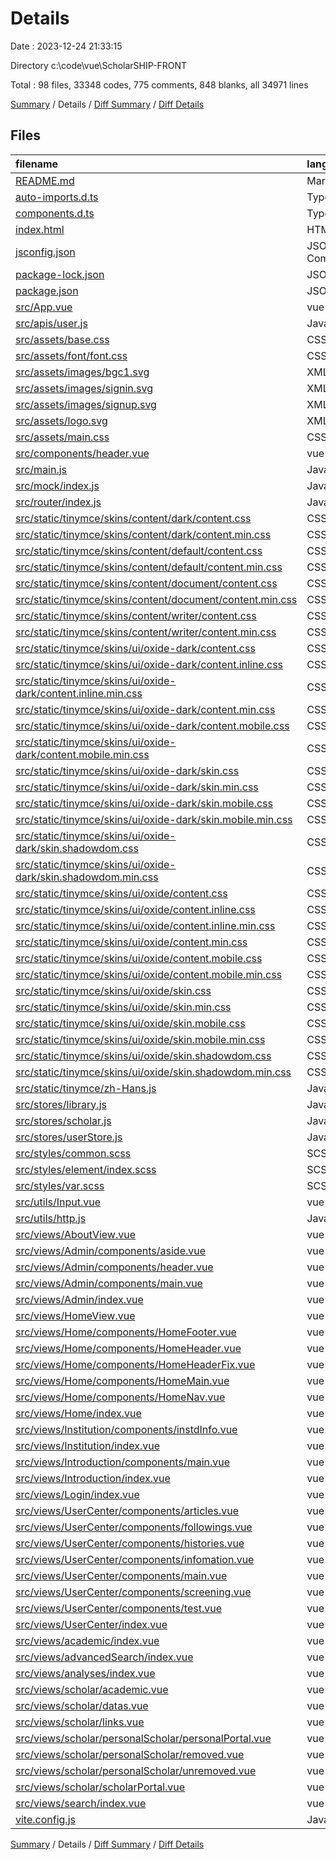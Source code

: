 # Details

Date : 2023-12-24 21:33:15

Directory c:\\code\\vue\\ScholarSHIP-FRONT

Total : 98 files,  33348 codes, 775 comments, 848 blanks, all 34971 lines

[Summary](results.md) / Details / [Diff Summary](diff.md) / [Diff Details](diff-details.md)

## Files
| filename | language | code | comment | blank | total |
| :--- | :--- | ---: | ---: | ---: | ---: |
| [README.md](/README.md) | Markdown | 22 | 0 | 14 | 36 |
| [auto-imports.d.ts](/auto-imports.d.ts) | TypeScript | 3 | 5 | 2 | 10 |
| [components.d.ts](/components.d.ts) | TypeScript | 50 | 5 | 2 | 57 |
| [index.html](/index.html) | HTML | 13 | 0 | 1 | 14 |
| [jsconfig.json](/jsconfig.json) | JSON with Comments | 8 | 0 | 0 | 8 |
| [package-lock.json](/package-lock.json) | JSON | 13,085 | 0 | 1 | 13,086 |
| [package.json](/package.json) | JSON | 52 | 0 | 1 | 53 |
| [src/App.vue](/src/App.vue) | vue | 85 | 5 | 21 | 111 |
| [src/apis/user.js](/src/apis/user.js) | JavaScript | 19 | 1 | 2 | 22 |
| [src/assets/base.css](/src/assets/base.css) | CSS | 59 | 2 | 14 | 75 |
| [src/assets/font/font.css](/src/assets/font/font.css) | CSS | 6 | 0 | 2 | 8 |
| [src/assets/images/bgc1.svg](/src/assets/images/bgc1.svg) | XML | 1 | 0 | 0 | 1 |
| [src/assets/images/signin.svg](/src/assets/images/signin.svg) | XML | 1 | 0 | 0 | 1 |
| [src/assets/images/signup.svg](/src/assets/images/signup.svg) | XML | 1 | 0 | 0 | 1 |
| [src/assets/logo.svg](/src/assets/logo.svg) | XML | 1 | 0 | 0 | 1 |
| [src/assets/main.css](/src/assets/main.css) | CSS | 29 | 0 | 7 | 36 |
| [src/components/header.vue](/src/components/header.vue) | vue | 342 | 0 | 53 | 395 |
| [src/main.js](/src/main.js) | JavaScript | 29 | 15 | 9 | 53 |
| [src/mock/index.js](/src/mock/index.js) | JavaScript | 162 | 0 | 6 | 168 |
| [src/router/index.js](/src/router/index.js) | JavaScript | 75 | 1 | 3 | 79 |
| [src/static/tinymce/skins/content/dark/content.css](/src/static/tinymce/skins/content/dark/content.css) | CSS | 59 | 13 | 1 | 73 |
| [src/static/tinymce/skins/content/dark/content.min.css](/src/static/tinymce/skins/content/dark/content.min.css) | CSS | 1 | 6 | 1 | 8 |
| [src/static/tinymce/skins/content/default/content.css](/src/static/tinymce/skins/content/default/content.css) | CSS | 54 | 13 | 1 | 68 |
| [src/static/tinymce/skins/content/default/content.min.css](/src/static/tinymce/skins/content/default/content.min.css) | CSS | 1 | 6 | 1 | 8 |
| [src/static/tinymce/skins/content/document/content.css](/src/static/tinymce/skins/content/document/content.css) | CSS | 59 | 13 | 1 | 73 |
| [src/static/tinymce/skins/content/document/content.min.css](/src/static/tinymce/skins/content/document/content.min.css) | CSS | 1 | 6 | 1 | 8 |
| [src/static/tinymce/skins/content/writer/content.css](/src/static/tinymce/skins/content/writer/content.css) | CSS | 55 | 13 | 1 | 69 |
| [src/static/tinymce/skins/content/writer/content.min.css](/src/static/tinymce/skins/content/writer/content.min.css) | CSS | 1 | 6 | 1 | 8 |
| [src/static/tinymce/skins/ui/oxide-dark/content.css](/src/static/tinymce/skins/ui/oxide-dark/content.css) | CSS | 697 | 17 | 1 | 715 |
| [src/static/tinymce/skins/ui/oxide-dark/content.inline.css](/src/static/tinymce/skins/ui/oxide-dark/content.inline.css) | CSS | 710 | 16 | 1 | 727 |
| [src/static/tinymce/skins/ui/oxide-dark/content.inline.min.css](/src/static/tinymce/skins/ui/oxide-dark/content.inline.min.css) | CSS | 1 | 6 | 1 | 8 |
| [src/static/tinymce/skins/ui/oxide-dark/content.min.css](/src/static/tinymce/skins/ui/oxide-dark/content.min.css) | CSS | 1 | 6 | 1 | 8 |
| [src/static/tinymce/skins/ui/oxide-dark/content.mobile.css](/src/static/tinymce/skins/ui/oxide-dark/content.mobile.css) | CSS | 21 | 8 | 1 | 30 |
| [src/static/tinymce/skins/ui/oxide-dark/content.mobile.min.css](/src/static/tinymce/skins/ui/oxide-dark/content.mobile.min.css) | CSS | 1 | 6 | 1 | 8 |
| [src/static/tinymce/skins/ui/oxide-dark/skin.css](/src/static/tinymce/skins/ui/oxide-dark/skin.css) | CSS | 3,025 | 22 | 1 | 3,048 |
| [src/static/tinymce/skins/ui/oxide-dark/skin.min.css](/src/static/tinymce/skins/ui/oxide-dark/skin.min.css) | CSS | 1 | 6 | 1 | 8 |
| [src/static/tinymce/skins/ui/oxide-dark/skin.mobile.css](/src/static/tinymce/skins/ui/oxide-dark/skin.mobile.css) | CSS | 643 | 30 | 1 | 674 |
| [src/static/tinymce/skins/ui/oxide-dark/skin.mobile.min.css](/src/static/tinymce/skins/ui/oxide-dark/skin.mobile.min.css) | CSS | 1 | 6 | 1 | 8 |
| [src/static/tinymce/skins/ui/oxide-dark/skin.shadowdom.css](/src/static/tinymce/skins/ui/oxide-dark/skin.shadowdom.css) | CSS | 31 | 6 | 1 | 38 |
| [src/static/tinymce/skins/ui/oxide-dark/skin.shadowdom.min.css](/src/static/tinymce/skins/ui/oxide-dark/skin.shadowdom.min.css) | CSS | 1 | 6 | 1 | 8 |
| [src/static/tinymce/skins/ui/oxide/content.css](/src/static/tinymce/skins/ui/oxide/content.css) | CSS | 716 | 16 | 1 | 733 |
| [src/static/tinymce/skins/ui/oxide/content.inline.css](/src/static/tinymce/skins/ui/oxide/content.inline.css) | CSS | 710 | 16 | 1 | 727 |
| [src/static/tinymce/skins/ui/oxide/content.inline.min.css](/src/static/tinymce/skins/ui/oxide/content.inline.min.css) | CSS | 1 | 6 | 1 | 8 |
| [src/static/tinymce/skins/ui/oxide/content.min.css](/src/static/tinymce/skins/ui/oxide/content.min.css) | CSS | 1 | 6 | 1 | 8 |
| [src/static/tinymce/skins/ui/oxide/content.mobile.css](/src/static/tinymce/skins/ui/oxide/content.mobile.css) | CSS | 21 | 8 | 1 | 30 |
| [src/static/tinymce/skins/ui/oxide/content.mobile.min.css](/src/static/tinymce/skins/ui/oxide/content.mobile.min.css) | CSS | 1 | 6 | 1 | 8 |
| [src/static/tinymce/skins/ui/oxide/skin.css](/src/static/tinymce/skins/ui/oxide/skin.css) | CSS | 3,025 | 22 | 1 | 3,048 |
| [src/static/tinymce/skins/ui/oxide/skin.min.css](/src/static/tinymce/skins/ui/oxide/skin.min.css) | CSS | 1 | 6 | 1 | 8 |
| [src/static/tinymce/skins/ui/oxide/skin.mobile.css](/src/static/tinymce/skins/ui/oxide/skin.mobile.css) | CSS | 643 | 30 | 1 | 674 |
| [src/static/tinymce/skins/ui/oxide/skin.mobile.min.css](/src/static/tinymce/skins/ui/oxide/skin.mobile.min.css) | CSS | 1 | 6 | 1 | 8 |
| [src/static/tinymce/skins/ui/oxide/skin.shadowdom.css](/src/static/tinymce/skins/ui/oxide/skin.shadowdom.css) | CSS | 31 | 6 | 1 | 38 |
| [src/static/tinymce/skins/ui/oxide/skin.shadowdom.min.css](/src/static/tinymce/skins/ui/oxide/skin.shadowdom.min.css) | CSS | 1 | 6 | 1 | 8 |
| [src/static/tinymce/zh-Hans.js](/src/static/tinymce/zh-Hans.js) | JavaScript | 412 | 3 | 1 | 416 |
| [src/stores/library.js](/src/stores/library.js) | JavaScript | 15 | 0 | 1 | 16 |
| [src/stores/scholar.js](/src/stores/scholar.js) | JavaScript | 17 | 0 | 2 | 19 |
| [src/stores/userStore.js](/src/stores/userStore.js) | JavaScript | 39 | 5 | 7 | 51 |
| [src/styles/common.scss](/src/styles/common.scss) | SCSS | 94 | 14 | 8 | 116 |
| [src/styles/element/index.scss](/src/styles/element/index.scss) | SCSS | 19 | 6 | 1 | 26 |
| [src/styles/var.scss](/src/styles/var.scss) | SCSS | 5 | 0 | 1 | 6 |
| [src/utils/Input.vue](/src/utils/Input.vue) | vue | 307 | 0 | 1 | 308 |
| [src/utils/http.js](/src/utils/http.js) | JavaScript | 55 | 11 | 9 | 75 |
| [src/views/AboutView.vue](/src/views/AboutView.vue) | vue | 14 | 0 | 2 | 16 |
| [src/views/Admin/components/aside.vue](/src/views/Admin/components/aside.vue) | vue | 4 | 0 | 1 | 5 |
| [src/views/Admin/components/header.vue](/src/views/Admin/components/header.vue) | vue | 38 | 0 | 6 | 44 |
| [src/views/Admin/components/main.vue](/src/views/Admin/components/main.vue) | vue | 70 | 0 | 7 | 77 |
| [src/views/Admin/index.vue](/src/views/Admin/index.vue) | vue | 21 | 1 | 2 | 24 |
| [src/views/HomeView.vue](/src/views/HomeView.vue) | vue | 8 | 0 | 2 | 10 |
| [src/views/Home/components/HomeFooter.vue](/src/views/Home/components/HomeFooter.vue) | vue | 199 | 3 | 26 | 228 |
| [src/views/Home/components/HomeHeader.vue](/src/views/Home/components/HomeHeader.vue) | vue | 110 | 1 | 20 | 131 |
| [src/views/Home/components/HomeHeaderFix.vue](/src/views/Home/components/HomeHeaderFix.vue) | vue | 121 | 1 | 15 | 137 |
| [src/views/Home/components/HomeMain.vue](/src/views/Home/components/HomeMain.vue) | vue | 112 | 4 | 14 | 130 |
| [src/views/Home/components/HomeNav.vue](/src/views/Home/components/HomeNav.vue) | vue | 70 | 2 | 9 | 81 |
| [src/views/Home/index.vue](/src/views/Home/index.vue) | vue | 13 | 5 | 6 | 24 |
| [src/views/Institution/components/instdInfo.vue](/src/views/Institution/components/instdInfo.vue) | vue | 337 | 0 | 8 | 345 |
| [src/views/Institution/index.vue](/src/views/Institution/index.vue) | vue | 262 | 0 | 11 | 273 |
| [src/views/Introduction/components/main.vue](/src/views/Introduction/components/main.vue) | vue | 633 | 0 | 92 | 725 |
| [src/views/Introduction/index.vue](/src/views/Introduction/index.vue) | vue | 25 | 39 | 4 | 68 |
| [src/views/Login/index.vue](/src/views/Login/index.vue) | vue | 534 | 4 | 82 | 620 |
| [src/views/UserCenter/components/articles.vue](/src/views/UserCenter/components/articles.vue) | vue | 327 | 53 | 32 | 412 |
| [src/views/UserCenter/components/followings.vue](/src/views/UserCenter/components/followings.vue) | vue | 148 | 4 | 17 | 169 |
| [src/views/UserCenter/components/histories.vue](/src/views/UserCenter/components/histories.vue) | vue | 190 | 1 | 25 | 216 |
| [src/views/UserCenter/components/infomation.vue](/src/views/UserCenter/components/infomation.vue) | vue | 121 | 0 | 16 | 137 |
| [src/views/UserCenter/components/main.vue](/src/views/UserCenter/components/main.vue) | vue | 91 | 2 | 14 | 107 |
| [src/views/UserCenter/components/screening.vue](/src/views/UserCenter/components/screening.vue) | vue | 185 | 0 | 16 | 201 |
| [src/views/UserCenter/components/test.vue](/src/views/UserCenter/components/test.vue) | vue | 319 | 38 | 33 | 390 |
| [src/views/UserCenter/index.vue](/src/views/UserCenter/index.vue) | vue | 26 | 3 | 4 | 33 |
| [src/views/academic/index.vue](/src/views/academic/index.vue) | vue | 383 | 6 | 9 | 398 |
| [src/views/advancedSearch/index.vue](/src/views/advancedSearch/index.vue) | vue | 277 | 129 | 22 | 428 |
| [src/views/analyses/index.vue](/src/views/analyses/index.vue) | vue | 514 | 44 | 45 | 603 |
| [src/views/scholar/academic.vue](/src/views/scholar/academic.vue) | vue | 256 | 2 | 5 | 263 |
| [src/views/scholar/datas.vue](/src/views/scholar/datas.vue) | vue | 26 | 0 | 4 | 30 |
| [src/views/scholar/links.vue](/src/views/scholar/links.vue) | vue | 90 | 1 | 3 | 94 |
| [src/views/scholar/personalScholar/personalPortal.vue](/src/views/scholar/personalScholar/personalPortal.vue) | vue | 215 | 0 | 4 | 219 |
| [src/views/scholar/personalScholar/removed.vue](/src/views/scholar/personalScholar/removed.vue) | vue | 161 | 1 | 5 | 167 |
| [src/views/scholar/personalScholar/unremoved.vue](/src/views/scholar/personalScholar/unremoved.vue) | vue | 279 | 3 | 9 | 291 |
| [src/views/scholar/scholarPortal.vue](/src/views/scholar/scholarPortal.vue) | vue | 223 | 0 | 7 | 230 |
| [src/views/search/index.vue](/src/views/search/index.vue) | vue | 1,378 | 0 | 65 | 1,443 |
| [vite.config.js](/vite.config.js) | JavaScript | 46 | 10 | 5 | 61 |

[Summary](results.md) / Details / [Diff Summary](diff.md) / [Diff Details](diff-details.md)